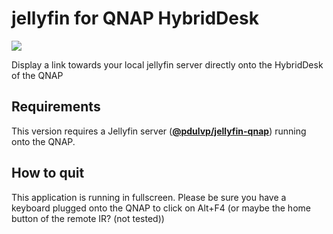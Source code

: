 # jellyfin for QNAP HybridDesk 

![](https://raw.githubusercontent.com/pdulvp/jellyfin-qnap-intel/master/jellyfin/icons/jellyfin_80.gif)

Display a link towards your local jellyfin server directly onto the HybridDesk of the QNAP

## Requirements

This version requires a Jellyfin server (**[@pdulvp/jellyfin-qnap](https://github.com/pdulvp/jellyfin-qnap)**) running onto the QNAP. 

## How to quit

This application is running in fullscreen. Please be sure you have a keyboard plugged onto the QNAP to click on Alt+F4 (or maybe the home button of the remote IR? (not tested))

